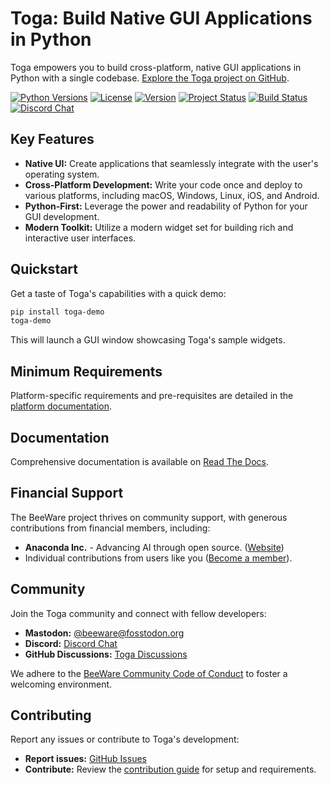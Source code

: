 <!-- TOC -->

# Toga: Build Native GUI Applications in Python

Toga empowers you to build cross-platform, native GUI applications in Python with a single codebase. 
[Explore the Toga project on GitHub](https://github.com/beeware/toga).

[![Python Versions](https://img.shields.io/pypi/pyversions/toga.svg)](https://pypi.python.org/pypi/toga)
[![License](https://img.shields.io/pypi/l/toga.svg)](https://github.com/beeware/toga/blob/main/LICENSE)
[![Version](https://img.shields.io/pypi/v/toga.svg)](https://pypi.python.org/pypi/toga)
[![Project Status](https://img.shields.io/pypi/status/toga.svg)](https://pypi.python.org/pypi/toga)
[![Build Status](https://github.com/beeware/toga/workflows/CI/badge.svg?branch=main)](https://github.com/beeware/toga/actions)
[![Discord Chat](https://img.shields.io/discord/836455665257021440?label=Discord%20Chat&logo=discord&style=plastic)](https://beeware.org/bee/chat/)

<!-- /TOC -->

## Key Features

*   **Native UI:** Create applications that seamlessly integrate with the user's operating system.
*   **Cross-Platform Development:** Write your code once and deploy to various platforms, including macOS, Windows, Linux, iOS, and Android.
*   **Python-First:** Leverage the power and readability of Python for your GUI development.
*   **Modern Toolkit:** Utilize a modern widget set for building rich and interactive user interfaces.

## Quickstart

Get a taste of Toga's capabilities with a quick demo:

```bash
pip install toga-demo
toga-demo
```

This will launch a GUI window showcasing Toga's sample widgets.

## Minimum Requirements

Platform-specific requirements and pre-requisites are detailed in the [platform documentation](https://toga.readthedocs.io/en/latest/reference/platforms/).

## Documentation

Comprehensive documentation is available on [Read The Docs](https://toga.readthedocs.io).

## Financial Support

The BeeWare project thrives on community support, with generous contributions from financial members, including:

*   **Anaconda Inc.** - Advancing AI through open source. ([Website](https://anaconda.com/))
*   Individual contributions from users like you ([Become a member](https://beeware.org/community/members/)).

## Community

Join the Toga community and connect with fellow developers:

*   **Mastodon:** [@beeware@fosstodon.org](https://fosstodon.org/@beeware)
*   **Discord:** [Discord Chat](https://beeware.org/bee/chat/)
*   **GitHub Discussions:** [Toga Discussions](https://github.com/beeware/toga/discussions)

We adhere to the [BeeWare Community Code of Conduct](https://beeware.org/community/behavior/) to foster a welcoming environment.

## Contributing

Report any issues or contribute to Toga's development:

*   **Report issues:** [GitHub Issues](https://github.com/beeware/toga/issues)
*   **Contribute:** Review the [contribution guide](https://toga.readthedocs.io/en/latest/how-to/contribute/index.html) for setup and requirements.